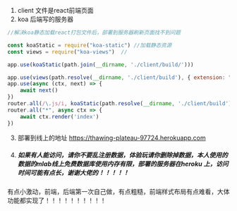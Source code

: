 1. client 文件是react前端页面
2. koa 后端写的服务器


```javascript
//解决koa静态加载react打包文件后，部署到服务器刷新页面找不到问题

const koaStatic = require("koa-static") //加载静态资源
const views = require("koa-views")  //

app.use(koaStatic(path.join(__dirname, './client/build/')))

app.use(views(path.resolve(__dirname, './client/build'), { extension: "html" }))
app.use(async (ctx, next) => {
    await next()
})
router.all(/\.js/i, koaStatic(path.resolve(__dirname, './client/build')))
router.all("*", async ctx => {
    await ctx.render('index')
})
```

3. 部署到线上的地址 https://thawing-plateau-97724.herokuapp.com

4. ##### 如果有人能访问，请你不要乱注册数据，体验玩请你删除掉数据，本人使用的数据的mlab线上免费数据库使用内存有限，部署的服务器在heroku 上，访问时间可能有点长，谢谢大佬的！！！！！











有点小激动，前端，后端第一次自己做，有点粗糙，前端样式布局有点难看，大体功能都实现了！！！！！！！！！！